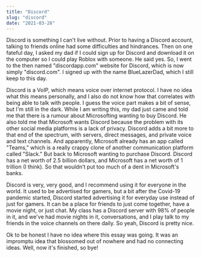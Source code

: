 ```yaml
---
title: "Discord"
slug: "discord"
date: "2021-03-28"
---
```

Discord is something I can't live 																																																						without. Prior to having a Discord account, talking to friends online had some difficulties and hindrances. Then on one fateful day, I asked my dad if I could sign up for Discord and download it on the computer so I could play Roblox with someone. He said yes. So, I went to the then named "discordapp.com" website for Discord, which is now simply "discord.com".
I signed up with the name BlueLazerDad, which I still keep to this day. 

Discord is a VoIP, which means voice over internet protocol. I have no idea what this means personally, and I also do not know how that correlates with being able to talk with people. I guess the voice part makes a bit of sense, but I'm still in the dark. While I am writing this, my dad just came and told me that there is a rumour about Microsofting wanting to buy Discord. He also told me that Microsoft wants Discord because the problem with its other social media platforms is a lack of privacy. Discord adds a bit more to that end of the spectrum, with servers, direct messages, and private voice and text channels. And apparently, Microsoft already has an app called "Teams," which is a really crappy clone of another communication platform called "Slack."
But back to Microsoft wanting to purchase Discord. Discord has a net worth of 2.5 billion dollars, and Microsoft has a net worth of 1 trillion (I think). So that wouldn't put too much of a dent in Microsoft's banks. 

Discord is very, very good, and I recommend using it for everyone in the world. It used to be advertised for gamers, but a bit after the Covid-19 pandemic started, Discord started advertising it for everyday use instead of just for gamers. It can be a place for friends to just come together, have a movie night, or just chat. My class has a Discord server with 98% of people in it, and we've had movie nights in it, conversations, and I play talk to my friends in the voice channels on there daily. So yeah, Discord is pretty nice. 

Ok to be honest I have no idea where this essay was going. It was an impromptu idea that blossomed out of nowhere and had no connecting ideas. Well, now it's finished, so bye!
